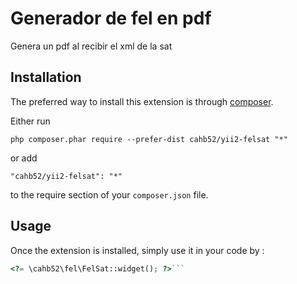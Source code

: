 Generador de fel en pdf
=======================
Genera un pdf al recibir el xml de la sat

Installation
------------

The preferred way to install this extension is through [composer](http://getcomposer.org/download/).

Either run

```
php composer.phar require --prefer-dist cahb52/yii2-felsat "*"
```

or add

```
"cahb52/yii2-felsat": "*"
```

to the require section of your `composer.json` file.


Usage
-----

Once the extension is installed, simply use it in your code by  :

```php
<?= \cahb52\fel\FelSat::widget(); ?>```